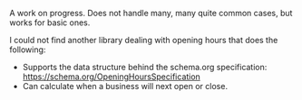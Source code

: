 A work on progress. Does not handle many, many quite common cases, but works for basic ones.

I could not find another library dealing with opening hours that does the following:

- Supports the data structure behind the schema.org specification: https://schema.org/OpeningHoursSpecification
- Can calculate when a business will next open or close.
